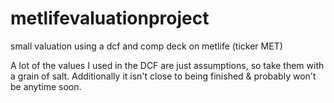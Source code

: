 # metlifevaluationproject
small valuation using a dcf and comp deck on metlife (ticker MET)



A lot of the values I used in the DCF are just assumptions, so take them with a grain of salt. Additionally it isn't close to being finished & probably won't be anytime soon.
